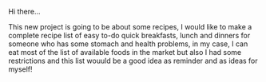 Hi there...

This new project is going to be about some recipes, I would like to make a complete recipe list of easy to-do quick breakfasts, lunch and dinners for someone who has some stomach and health problems, in my case, I can eat most of the list of available foods in the market but also I had some restrictions and this list wouuld be a good idea as reminder and as ideas for myself!

